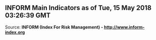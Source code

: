 ## INFORM Main Indicators as of Tue, 15 May 2018 03:26:39 GMT

Source: **INFORM (Index For Risk Management) - http://www.inform-index.org**